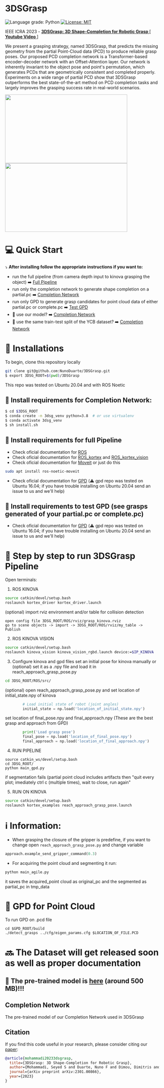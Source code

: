 # 3DSGrasp
![Language grade: Python](https://img.shields.io/badge/python-3.7|3.8%20-brightgreen)
[![License: MIT](https://img.shields.io/badge/License-MIT-yellow.svg)](https://opensource.org/licenses/MIT)

IEEE ICRA 2023 - [<b>3DSGrasp: 3D Shape-Completion for Robotic Grasp </b>](https://arxiv.org/abs/2301.00866) [[<b> Youtube Video </b>](https://youtu.be/i_v4EX_Nkls)]

We present a grasping strategy, named 3DSGrasp, that predicts the missing geometry from the partial Point-Cloud data (PCD) to produce reliable grasp poses. Our proposed PCD completion network is a Transformer-based encoder-decoder network with an Offset-Attention layer. Our network is inherently invariant to the object pose and point's permutation, which generates PCDs that are geometrically consistent and completed properly. Experiments on a wide range of partial PCD show that 3DSGrasp outperforms the best state-of-the-art method on PCD completion tasks and largely improves the grasping success rate in real-world scenarios.

<img src="media/first_gif.gif" width="400" height="225" /> <img src="media/second_gif.gif" width="400" height="225" />

# :computer:  Quick Start
:arrow_heading_down: <b>After installing follow the appropriate instructions if you want to:</b>
- run the full pipeline (from camera depth input to kinova grasping the object) :arrow_right: [Full Pipeline](#page_facing_up-step-by-step-of-3dsgrasp-pipeline)
- run only the completion network to generate shape completion on a partial.pc :arrow_right: [Completion Network](#completion-network)
- run only GPD to generate grasp candidates for point cloud data of either partial.pc or complete.pc :arrow_right: [Test GPD](#page_facing_up-gpd-for-point-cloud)
- :train2: use our model? :arrow_right: [Completion Network](#completion-network)
- :vertical_traffic_light: use the same train-test split of the YCB dataset? :arrow_right: [Completion Network](#completion-network)

# :key: Installations
To begin, clone this repository locally
```bash
git clone git@github.com:NunoDuarte/3DSGrasp.git
$ export 3DSG_ROOT=$(pwd)/3DSGrasp
```
This repo was tested on Ubuntu 20.04 and with ROS Noetic

## :key: Install requirements for Completion Network:
```bash
$ cd $3DSG_ROOT
$ conda create -n 3dsg_venv python=3.8  # or use virtualenv
$ conda activate 3dsg_venv
$ sh install.sh
```

## :key: Install requirements for full Pipeline
- Check oficial documentation for [ROS](http://wiki.ros.org/noetic/Installation/Ubuntu)
- Check oficial documentation for [ROS_kortex](https://github.com/Kinovarobotics/ros_kortex) and [ROS_kortex_vision](https://github.com/Kinovarobotics/ros_kortex_vision)
- Check oficial documentation for [Moveit](https://moveit.ros.org/install/) or just do this 
```bash
sudo apt install ros-noetic-moveit
```
- Check oficial documentation for [GPD](https://github.com/atenpas/gpd) (:warning: gpd repo was tested on Ubuntu 16.04; if you have trouble installing on Ubuntu 20.04 send an issue to us and we'll help)

## :key: Install requirements to test GPD (see grasps generated of your partial.pc or complete.pc)
- Check oficial documentation for [GPD](https://github.com/atenpas/gpd) (:warning: gpd repo was tested on Ubuntu 16.04; if you have trouble installing on Ubuntu 20.04 send an issue to us and we'll help)

# :page_facing_up: Step by step to run 3DSGrasp Pipeline
Open terminals:
1. ROS KINOVA
```bash
source catkin/devel/setup.bash
roslaunch kortex_driver kortex_driver.launch
```
(optional) import rviz environment and/or table for collision detection
```
open config file 3DSG_ROOT/ROS/rviz/grasp_kinova.rviz
go to scene objects -> import -> 3DSG_ROOT/ROS/rviz/my_table -> Publish
```
2. ROS KINOVA VISION
```bash
source catkin/devel/setup.bash
roslaunch kinova_vision kinova_vision_rgbd.launch device:=$IP_KINOVA
```
3. Configure kinova and gpd files
set an initial pose for kinova manually or (optional) set it as a .npy file and load it in reach_approach_grasp_pose.py
```bash
cd 3DSG_ROOT/ROS/src/
```
(optional) open reach_approach_grasp_pose.py and set location of initial_state.npy of kinova 
```python
        # Load initial state of robot (joint angles)
        initial_state = np.load('location_of_initial_state.npy')
```
set location of final_pose.npy and final_approach.npy (These are the best grasp and approach from GPD)
```python
        print('Load grasp pose')
        final_pose = np.load('location_of_final_pose.npy')
        final_approach = np.load('location_of_final_approach.npy')
```
4. RUN PIPELINE
```
source catkin_ws/devel/setup.bash
cd 3DSG_ROOT/
python main_gpd.py
```
if segmentation fails (partial point cloud includes artifacts then "quit every plot; imediately ctrl c (multiple times), wait to close, run again"

5. RUN ON KINOVA
```bash
source catkin/devel/setup.bash
roslaunch kortex_examples reach_approach_grasp_pose.launch
```

# :information_source: Information:
- When grasping the closure of the gripper is predefine, if you want to change open ```reach_approach_grasp_pose.py``` and change variable
```  python
approach.example_send_gripper_command(0.3)
```

- For acquiring the point cloud and segmenting it run:
```bash
python main_agile.py
```
it saves the acquired_point cloud as original_pc and the segmented as partial_pc in tmp_data


# :page_facing_up: GPD for Point Cloud
To run GPD on .pcd file 
```
cd $GPD_ROOT/build
./detect_grasps ../cfg/eigen_params.cfg $LOCATION_OF_FILE.PCD 
```

# :soon: The Dataset will get released soon as well as proper documentation
## :tada: The pre-trained model is [here](https://drive.google.com/file/d/11vTsY0MQw9pzsqz3MyvCKjQT2rQ9VxVi/view?usp=share_link) (around 500 MB)!!!
## Completion Network
The pre-trained model of our Completion Network used in 3DSGrasp

## Citation 
If you find this code useful in your research, please consider citing our [paper](https://arxiv.org/abs/2301.00866):
```bibtex
@article{mohammadi20233dsgrasp,
  title={3DSGrasp: 3D Shape-Completion for Robotic Grasp},
  author={Mohammadi, Seyed S and Duarte, Nuno F and Dimou, Dimitris and Wang, Yiming and Taiana, Matteo and Morerio, Pietro and Dehban, Atabak and Moreno, Plinio and Bernardino, Alexandre and Del Bue, Alessio and others},
  journal={arXiv preprint arXiv:2301.00866},
  year={2023}
}
```
